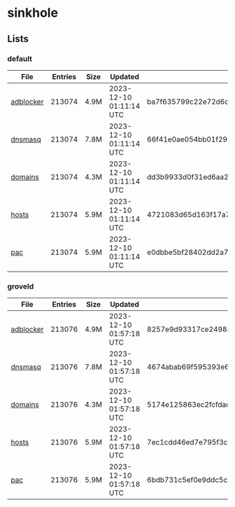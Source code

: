 # sinkhole

## Lists

### default

|File|Entries|Size|Updated|Hash|
|-|-|-|-|-|
|[adblocker](https://raw.githubusercontent.com/groveld/sinkhole/lists/default/adblocker.txt)|213074|4.9M|2023-12-10 01:11:14 UTC|ba7f635799c22e72d6dffa0b632f4388ef38a095cba1d22c4a57f4b54b2d5041|
|[dnsmasq](https://raw.githubusercontent.com/groveld/sinkhole/lists/default/dnsmasq.txt)|213074|7.8M|2023-12-10 01:11:14 UTC|66f41e0ae054bb01f29d2d10530b1d6b05d4e8a6cf0a6be46befbb30163fe85d|
|[domains](https://raw.githubusercontent.com/groveld/sinkhole/lists/default/domains.txt)|213074|4.3M|2023-12-10 01:11:14 UTC|dd3b9933d0f31ed6aa2ae9a58eedd5d9488efad26e559b2213abe479ef9bddab|
|[hosts](https://raw.githubusercontent.com/groveld/sinkhole/lists/default/hosts.txt)|213074|5.9M|2023-12-10 01:11:14 UTC|4721083d65d163f17a7bccbb7366c5e8dd2806e4ce774edfe3c99676c3b02706|
|[pac](https://raw.githubusercontent.com/groveld/sinkhole/lists/default/pac.txt)|213074|5.9M|2023-12-10 01:11:14 UTC|e0dbbe5bf28402dd2a7a148e5c680079a9e4e24381449a465d624dcbbc0a085c|

### groveld

|File|Entries|Size|Updated|Hash|
|-|-|-|-|-|
|[adblocker](https://raw.githubusercontent.com/groveld/sinkhole/lists/groveld/adblocker.txt)|213076|4.9M|2023-12-10 01:57:18 UTC|8257e9d93317ce2498aa0f9027fa5e18e1f64a7ae05bad49725376d2056bc943|
|[dnsmasq](https://raw.githubusercontent.com/groveld/sinkhole/lists/groveld/dnsmasq.txt)|213076|7.8M|2023-12-10 01:57:18 UTC|4674abab69f595393e695d82e9efe9439f594ef4c714e1a95fc5f7131b5fc671|
|[domains](https://raw.githubusercontent.com/groveld/sinkhole/lists/groveld/domains.txt)|213076|4.3M|2023-12-10 01:57:18 UTC|5174e125863ec2fcfdac8f02ea3d75d7394c92194e8e8bafb4f6d3ad987bc6ff|
|[hosts](https://raw.githubusercontent.com/groveld/sinkhole/lists/groveld/hosts.txt)|213076|5.9M|2023-12-10 01:57:18 UTC|7ec1cdd46ed7e795f3c84551c26f7e64086048769b3e80aecb56aa6ce979d1d0|
|[pac](https://raw.githubusercontent.com/groveld/sinkhole/lists/groveld/pac.txt)|213076|5.9M|2023-12-10 01:57:18 UTC|6bdb731c5ef0e9ddc5c08cd5327f2e184608e05e289a8de326a7338de864c126|
